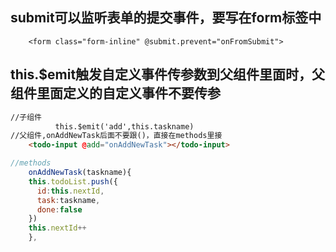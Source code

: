 ## submit可以监听表单的提交事件，要写在form标签中
```
    <form class="form-inline" @submit.prevent="onFromSubmit">
```
## this.$emit触发自定义事件传参数到父组件里面时，父组件里面定义的自定义事件不要传参
```html
//子组件
          this.$emit('add',this.taskname)
//父组件,onAddNewTask后面不要跟()，直接在methods里接
    <todo-input @add="onAddNewTask"></todo-input>
```
```javaScript
//methods
    onAddNewTask(taskname){
    this.todoList.push({
      id:this.nextId,
      task:taskname,
      done:false
    })
    this.nextId++
    },
```


